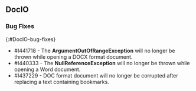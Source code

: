 ## DocIO

### Bug Fixes
{:#DocIO-bug-fixes}

* \#I441718 - The **ArgumentOutOfRangeException** will no longer be thrown while opening a DOCX format document.
* \#I440333 - The **NullReferenceException** will no longer be thrown while opening a Word document.
* \#I437229 - DOC format document will no longer be corrupted after replacing a text containing bookmarks. 